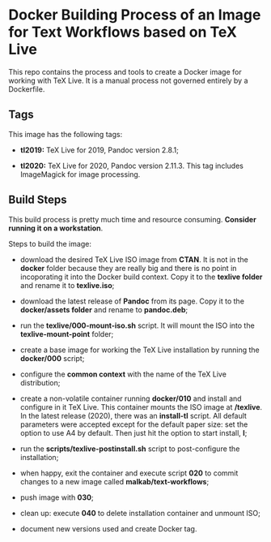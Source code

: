 # Docker Building Process of an Image for Text Workflows based on TeX Live

This repo contains the process and tools to create a Docker image for working with TeX Live. It is a manual process not governed entirely by a Dockerfile.


## Tags

This image has the following tags:

- **tl2019:** TeX Live for 2019, Pandoc version 2.8.1;

- **tl2020:** TeX Live for 2020, Pandoc version 2.11.3. This tag includes ImageMagick for image processing.


## Build Steps

This build process is pretty much time and resource consuming. **Consider running it on a workstation**.

Steps to build the image:

- download the desired TeX Live ISO image from **CTAN**. It is not in the **docker** folder because they are really big and there is no point in incoporating it into the Docker build context. Copy it to the **texlive folder** and rename it to **texlive.iso**;

- download the latest release of **Pandoc** from its page. Copy it to the **docker/assets folder** and rename to **pandoc.deb**;

- run the **texlive/000-mount-iso.sh** script. It will mount the ISO into the **texlive-mount-point** folder;

- create a base image for working the TeX Live installation by running the **docker/000** script;

- configure the **common context** with the name of the TeX Live distribution;

- create a non-volatile container running **docker/010** and install and configure in it TeX Live. This container mounts the ISO image at **/texlive**. In the latest release (2020), there was an **install-tl** script. All default parameters were accepted except for the default paper size: set the option to use A4 by default. Then just hit the option to start install, **I**;

- run the **scripts/texlive-postinstall.sh** script to post-configure the installation;

- when happy, exit the container and execute script **020** to commit changes to a new image called **malkab/text-workflows**;

- push image with **030**;

- clean up: execute **040** to delete installation container and unmount ISO;

- document new versions used and create Docker tag.
